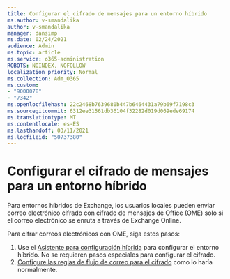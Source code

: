 ```yaml
---
title: Configurar el cifrado de mensajes para un entorno híbrido
ms.author: v-smandalika
author: v-smandalika
manager: dansimp
ms.date: 02/24/2021
audience: Admin
ms.topic: article
ms.service: o365-administration
ROBOTS: NOINDEX, NOFOLLOW
localization_priority: Normal
ms.collection: Adm_O365
ms.custom:
- "9000078"
- "7342"
ms.openlocfilehash: 22c2468b7639680b447b6464431a79b69f7198c3
ms.sourcegitcommit: 6312ee31561db36104f32282d019d069ede69174
ms.translationtype: MT
ms.contentlocale: es-ES
ms.lasthandoff: 03/11/2021
ms.locfileid: "50737380"
---
```

# <a name="configure-message-encryption-for-a-hybrid-environment"></a>Configurar el cifrado de mensajes para un entorno híbrido

Para entornos híbridos de Exchange, los usuarios locales pueden enviar correo electrónico cifrado con cifrado de mensajes de Office (OME) solo si el correo electrónico se enruta a través de Exchange Online.

Para cifrar correos electrónicos con OME, siga estos pasos:

1. Use el [Asistente para configuración híbrida](https://docs.microsoft.com/Exchange/hybrid-configuration-wizard) para configurar el entorno híbrido. No se requieren pasos especiales para configurar el cifrado.
2. [Configure las reglas de flujo de correo para el cifrado](https://docs.microsoft.com/microsoft-365/compliance/define-mail-flow-rules-to-encrypt-email) como lo haría normalmente.


